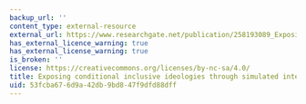 ```yaml
---
backup_url: ''
content_type: external-resource
external_url: https://www.researchgate.net/publication/258193089_Exposing_Conditional_Inclusive_Ideologies_Through_Simulated_Interactions
has_external_licence_warning: true
has_external_license_warning: true
is_broken: ''
license: https://creativecommons.org/licenses/by-nc-sa/4.0/
title: Exposing conditional inclusive ideologies through simulated interactions
uid: 53fcba67-6d9a-42db-9bd8-47f9dfd88dff
---
```

